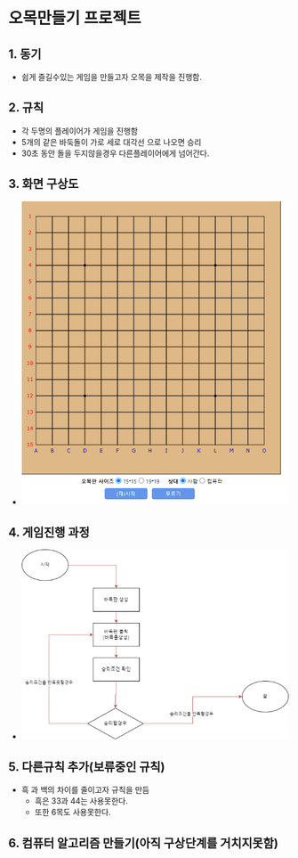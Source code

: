 # 오목만들기 프로젝트

## 1. 동기
  + 쉽게 즐길수있는 게임을 만들고자 오목을 제작을 진행함.
## 2. 규칙
  + 각 두명의 플레이어가 게임을 진행함
  + 5개의 같은 바둑돌이 가로 세로 대각선 으로 나오면 승리
  + 30초 동안 돌을 두지않을경우 다른플레이어에게 넘어간다.
## 3. 화면 구상도
  + ![화면 구상도](https://github.com/Tyrano1129/Omok/blob/main/%ED%99%94%EB%A9%B4%20%EC%BA%A1%EC%B2%98%202024-01-25%20094335.png)
## 4. 게임진행 과정
  + ![진행 과정](https://github.com/Tyrano1129/Omok/blob/main/%EC%A7%84%ED%96%89%EA%B3%BC%EC%A0%95.drawio.png)
## 5. 다른규칙 추가(보류중인 규칙)
  + 흑 과 백의 차이를 줄이고자 규칙을 만듬
    * 흑은 33과 44는 사용못한다.
    * 또한 6목도 사용못한다.
## 6. 컴퓨터 알고리즘 만들기(아직 구상단계를 거치지못함)
